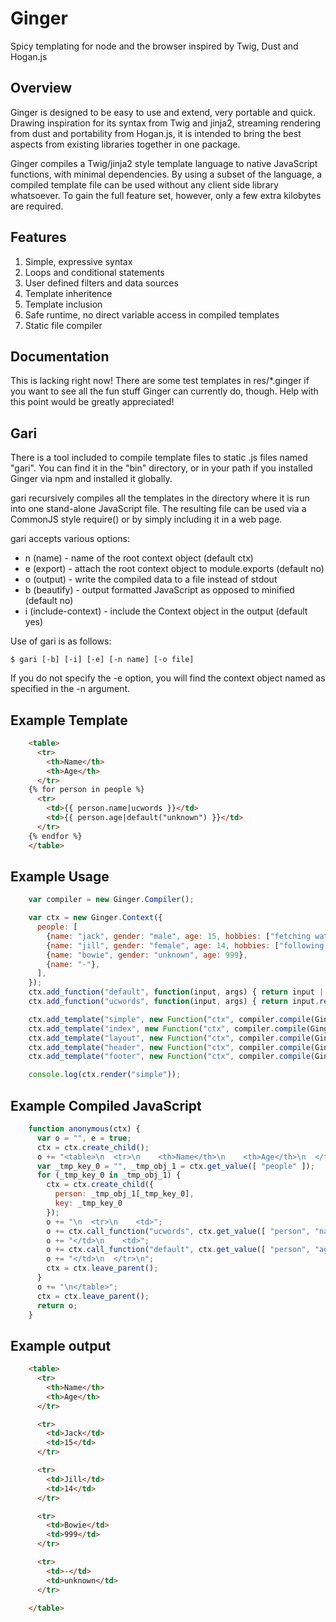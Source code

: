 Ginger
======

Spicy templating for node and the browser inspired by Twig, Dust and Hogan.js

Overview
--------

Ginger is designed to be easy to use and extend, very portable and quick.
Drawing inspiration for its syntax from Twig and jinja2, streaming rendering
from dust and portability from Hogan.js, it is intended to bring the best
aspects from existing libraries together in one package.

Ginger compiles a Twig/jinja2 style template language to native JavaScript
functions, with minimal dependencies. By using a subset of the language, a
compiled template file can be used without any client side library whatsoever.
To gain the full feature set, however, only a few extra kilobytes are required.

Features
--------

1. Simple, expressive syntax
2. Loops and conditional statements
3. User defined filters and data sources
4. Template inheritence
5. Template inclusion
6. Safe runtime, no direct variable access in compiled templates
7. Static file compiler

Documentation
-------------

This is lacking right now! There are some test templates in res/*.ginger if you
want to see all the fun stuff Ginger can currently do, though. Help with this
point would be greatly appreciated!

Gari
----

There is a tool included to compile template files to static .js files named
"gari". You can find it in the "bin" directory, or in your path if you installed
Ginger via npm and installed it globally.

gari recursively compiles all the templates in the directory where it is run
into one stand-alone JavaScript file. The resulting file can be used via a
CommonJS style require() or by simply including it in a web page.

gari accepts various options:

* n (name) - name of the root context object (default ctx)
* e (export) - attach the root context object to module.exports (default no)
* o (output) - write the compiled data to a file instead of stdout
* b (beautify) - output formatted JavaScript as opposed to minified (default no)
* i (include-context) - include the Context object in the output (default yes)

Use of gari is as follows:

    $ gari [-b] [-i] [-e] [-n name] [-o file]

If you do not specify the -e option, you will find the context object named as
specified in the -n argument.

Example Template
----------------

```html
    <table>
      <tr>
        <th>Name</th>
        <th>Age</th>
      </tr>
    {% for person in people %}
      <tr>
        <td>{{ person.name|ucwords }}</td>
        <td>{{ person.age|default("unknown") }}</td>
      </tr>
    {% endfor %}
    </table>
```

Example Usage
-------------

```javascript
    var compiler = new Ginger.Compiler();

    var ctx = new Ginger.Context({
      people: [
        {name: "jack", gender: "male", age: 15, hobbies: ["fetching water", "going up hills", "falling down"]},
        {name: "jill", gender: "female", age: 14, hobbies: ["following jack"]},
        {name: "bowie", gender: "unknown", age: 999},
        {name: "-"},
      ],
    });
    ctx.add_function("default", function(input, args) { return input || args[0]; });
    ctx.add_function("ucwords", function(input, args) { return input.replace(/(^|\s)([a-z])/g, function(m, p1, p2) { return p1 + p2.toUpperCase(); }); });

    ctx.add_template("simple", new Function("ctx", compiler.compile(Ginger.Parser.parse(fs.readFileSync("res/simple.ginger").toString()))));
    ctx.add_template("index", new Function("ctx", compiler.compile(Ginger.Parser.parse(fs.readFileSync("res/index.ginger").toString()))));
    ctx.add_template("layout", new Function("ctx", compiler.compile(Ginger.Parser.parse(fs.readFileSync("res/layout.ginger").toString()))));
    ctx.add_template("header", new Function("ctx", compiler.compile(Ginger.Parser.parse(fs.readFileSync("res/included.ginger").toString()))));
    ctx.add_template("footer", new Function("ctx", compiler.compile(Ginger.Parser.parse(fs.readFileSync("res/included.ginger").toString()))));

    console.log(ctx.render("simple"));
```

Example Compiled JavaScript
---------------------------

```javascript
    function anonymous(ctx) {
      var o = "", e = true;
      ctx = ctx.create_child();
      o += "<table>\n  <tr>\n    <th>Name</th>\n    <th>Age</th>\n  </tr>\n";
      var _tmp_key_0 = "", _tmp_obj_1 = ctx.get_value([ "people" ]);
      for (_tmp_key_0 in _tmp_obj_1) {
        ctx = ctx.create_child({
          person: _tmp_obj_1[_tmp_key_0],
          key: _tmp_key_0
        });
        o += "\n  <tr>\n    <td>";
        o += ctx.call_function("ucwords", ctx.get_value([ "person", "name" ]), []);
        o += "</td>\n    <td>";
        o += ctx.call_function("default", ctx.get_value([ "person", "age" ]), [ "unknown" ]);
        o += "</td>\n  </tr>\n";
        ctx = ctx.leave_parent();
      }
      o += "\n</table>";
      ctx = ctx.leave_parent();
      return o;
    }
```

Example output
--------------

```html
    <table>
      <tr>
        <th>Name</th>
        <th>Age</th>
      </tr>

      <tr>
        <td>Jack</td>
        <td>15</td>
      </tr>

      <tr>
        <td>Jill</td>
        <td>14</td>
      </tr>

      <tr>
        <td>Bowie</td>
        <td>999</td>
      </tr>

      <tr>
        <td>-</td>
        <td>unknown</td>
      </tr>

    </table>
```
